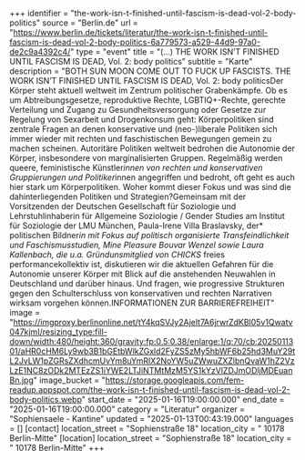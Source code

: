 +++
identifier = "the-work-isn-t-finished-until-fascism-is-dead-vol-2-body-politics"
source = "Berlin.de"
url = "https://www.berlin.de/tickets/literatur/the-work-isn-t-finished-until-fascism-is-dead-vol-2-body-politics-6a779573-a529-44d9-97a0-de2c9a4392c4/"
type = "event"
title = "(…) THE WORK ISN’T FINISHED UNTIL FASCISM IS DEAD, Vol. 2: body politics"
subtitle = "Karte"
description = "BOTH SUN  MOON COME OUT TO FUCK UP FASCISTS. THE WORK ISN’T FINISHED UNTIL FASCISM IS DEAD, Vol. 2: body politicsDer Körper steht aktuell weltweit im Zentrum politischer Grabenkämpfe. Ob es um Abtreibungsgesetze, reproduktive Rechte, LGBTIQ+-Rechte, gerechte Verteilung und Zugang zu Gesundheitsversorgung oder Gesetze zur Regelung von Sexarbeit und Drogenkonsum geht: Körperpolitiken sind zentrale Fragen an denen konservative und (neo-)liberale Politiken sich immer wieder mit rechten und faschistischen Bewegungen gemein zu machen scheinen. Autoritäre Politiken weltweit bedrohen die Autonomie der Körper, insbesondere von marginalisierten Gruppen. Regelmäßig werden queere, feministische Künstler*innen von rechten und konservativen Gruppierungen und Politiker*innen angegriffen und bedroht, oft geht es auch hier stark um Körperpolitiken. Woher kommt dieser Fokus und was sind die dahinterliegenden Politiken und Strategien?Gemeinsam mit der Vorsitzenden der Deutschen Gesellschaft für Soziologie und Lehrstuhlinhaberin für Allgemeine Soziologie / Gender Studies am Institut für Soziologie der LMU München, Paula-Irene Villa Braslavsky, der* politischen Bildner*in mit Fokus auf politisch organisierte Transfeindlichkeit und Faschismusstudien, Mine Pleasure Bouvar Wenzel sowie Laura Kallenbach, die u.a. Gründunsmitglied von CHICKS* freies performancekollektiv ist, diskutieren wir die aktuellen Gefahren für die Autonomie unserer Körper mit Blick auf die anstehenden Neuwahlen in Deutschland und darüber hinaus. Und fragen, wie progressive Strukturen gegen den Schulterschluss von konservativen und rechten Narrativen wirksam vorgehen können.INFORMATIONEN ZUR BARRIEREFREIHEIT"
image = "https://imgproxy.berlinonline.net/tY4kqSVJy2Ajelt7A6jrwrZdKBl05v1Qwatv047kjmI/resizing_type:fill-down/width:480/height:360/gravity:fp:0.5:0.38/enlarge:1/q:70/cb:2025011301/aHR0cHM6Ly9wb3B1bGEtbWlkZGxld2FyZS5zMy5hbWF6b25hd3MuY29tL2JvLW1pZGRsZXdhcmUvYm8uYmRlX2NoYW5uZWwuZXZlbnQvaW1hZ2VzLzE1NC8zODk2MTEzZS1iYWE2LTJiNTMtMzM5YS1kYzVlZDJmODljMDEuanBn.jpg"
image_bucket = "https://storage.googleapis.com/fem-readup.appspot.com/the-work-isn-t-finished-until-fascism-is-dead-vol-2-body-politics.webp"
start_date = "2025-01-16T19:00:00.000"
end_date = "2025-01-16T19:00:00.000"
category = "Literatur"
organizer = "Sophiensaele - Kantine"
updated = "2025-01-13T00:43:19.000"
languages = []
[contact]
location_street = "Sophienstraße 18"
location_city = " 10178 Berlin-Mitte"
[location]
location_street = "Sophienstraße 18"
location_city = " 10178 Berlin-Mitte"
+++